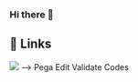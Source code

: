 ### Hi there 👋
## 🔗 Links
[![](https://img.shields.io/badge/My_Gist-000?style=plastic&logo=github&logoColor=white)](https://logappradeep.netlify.app/) --> Pega Edit Validate Codes

<!--
**Logappradeep-M/Logappradeep-M** is a ✨ _special_ ✨ repository because its `README.md` (this file) appears on your GitHub profile.


Here are some ideas to get you started:


- 🔭 I’m currently working on ...
- 🌱 I’m currently learning ...
- 👯 I’m looking to collaborate on ...
- 🤔 I’m looking for help with ...
- 💬 Ask me about ...
- 📫 How to reach me: ...
- 😄 Pronouns: ...
- ⚡ Fun fact: ...
-->
